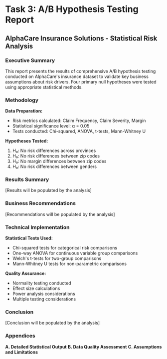 # Task 3: A/B Hypothesis Testing Report
## AlphaCare Insurance Solutions - Statistical Risk Analysis

### Executive Summary

This report presents the results of comprehensive A/B hypothesis testing conducted on AlphaCare's insurance dataset to validate key business assumptions about risk drivers. Four primary null hypotheses were tested using appropriate statistical methods.

### Methodology

**Data Preparation:**
- Risk metrics calculated: Claim Frequency, Claim Severity, Margin
- Statistical significance level: α = 0.05
- Tests conducted: Chi-squared, ANOVA, t-tests, Mann-Whitney U

**Hypotheses Tested:**
1. H₀: No risk differences across provinces
2. H₀: No risk differences between zip codes  
3. H₀: No margin differences between zip codes
4. H₀: No risk differences between genders

### Results Summary

[Results will be populated by the analysis]

### Business Recommendations

[Recommendations will be populated by the analysis]

### Technical Implementation

**Statistical Tests Used:**
- Chi-squared tests for categorical risk comparisons
- One-way ANOVA for continuous variable group comparisons
- Welch's t-tests for two-group comparisons
- Mann-Whitney U tests for non-parametric comparisons

**Quality Assurance:**
- Normality testing conducted
- Effect size calculations
- Power analysis considerations
- Multiple testing considerations

### Conclusion

[Conclusion will be populated by the analysis]

### Appendices

**A. Detailed Statistical Output**
**B. Data Quality Assessment**
**C. Assumptions and Limitations**
